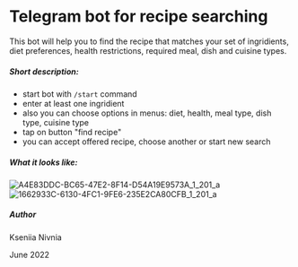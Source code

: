 # Telegram bot for recipe searching

This bot will help you to find the recipe that matches your set of ingridients,  diet preferences, health restrictions, required meal, dish and cuisine types.

##### Short description:
- start bot with `/start` command
- enter at least one ingridient
- also you can choose options in menus: diet, health, meal type, dish type, cuisine type
- tap on button "find recipe"
- you can accept offered recipe, choose another or start new search

##### What it looks like:

![A4E83DDC-BC65-47E2-8F14-D54A19E9573A_1_201_a](https://user-images.githubusercontent.com/101121921/226366049-f0879fe7-536e-40db-a4f5-ff88f24c396c.jpeg)![1662933C-6130-4FC1-9FE6-235E2CA80CFB_1_201_a](https://user-images.githubusercontent.com/101121921/226366072-c634e1cd-03e7-4ead-a245-053947a048e2.jpeg)


##### Author

Kseniia Nivnia

June 2022
